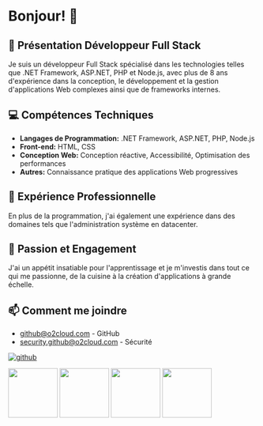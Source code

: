 # Bonjour! 👋

## 💼 Présentation Développeur Full Stack

Je suis un développeur Full Stack spécialisé dans les technologies telles que .NET Framework, ASP.NET, PHP et Node.js, avec plus de 8 ans d'expérience dans la conception, le développement et la gestion d'applications Web complexes ainsi que de frameworks internes.

## 💻 Compétences Techniques

- **Langages de Programmation:** .NET Framework, ASP.NET, PHP, Node.js
- **Front-end:** HTML, CSS
- **Conception Web:** Conception réactive, Accessibilité, Optimisation des performances
- **Autres:** Connaissance pratique des applications Web progressives

## 🔭 Expérience Professionnelle

En plus de la programmation, j'ai également une expérience dans des domaines tels que l'administration système en datacenter.

## 🌱 Passion et Engagement

J'ai un appétit insatiable pour l'apprentissage et je m'investis dans tout ce qui me passionne, de la cuisine à la création d'applications à grande échelle.

## 📫 Comment me joindre
- [github@o2cloud.com](mailto:github@o2cloud.com) - GitHub  
- [security.github@o2cloud.com](mailto:security.github@o2cloud.com) - Sécurité

[![github](https://img.icons8.com/color/2x/github--v1.png)](https://github.com/o2cloud-fr)


<img src="https://o2cloud.fr/logo/o2Cloud.png" width="100" height="100">

<img src="https://i.imgur.com/BJprFqG.png" width="100" height="100">

<img src="https://i.imgur.com/nZSjHgx.png" width="100" height="100">

<img src="https://i.imgur.com/O6Mjqlq.png" width="100" height="100">
